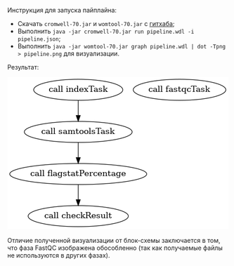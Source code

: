 Инструкция для запуска пайплайна:
* Скачать `cromwell-70.jar` и `womtool-70.jar` с [гитхаба](https://github.com/broadinstitute/cromwell/releases/latest);
* Выполнить `java -jar cromwell-70.jar run pipeline.wdl -i pipeline.json`;
* Выполнить `java -jar womtool-70.jar graph pipeline.wdl | dot -Tpng > pipeline.png` для визуализации.

Результат:

![Pipeline.png](pipeline.png "Pipeline")

Отличие полученной визуализации от блок-схемы заключается в том, что фаза FastQC изображена обособленно (так как получаемые файлы не используются в других фазах).
